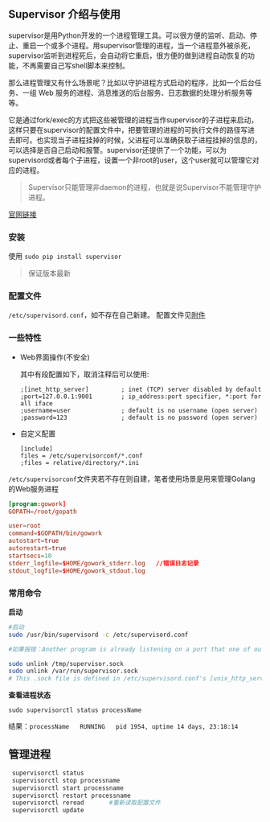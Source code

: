 ## Supervisor 介绍与使用

supervisor是用Python开发的一个进程管理工具。可以很方便的监听、启动、停止、重启一个或多个进程。用supervisor管理的进程，当一个进程意外被杀死，supervisor监听到进程死后，会自动将它重启，很方便的做到进程自动恢复的功能，不再需要自己写shell脚本来控制。

那么进程管理又有什么场景呢？比如以守护进程方式启动的程序，比如一个后台任务、一组 Web 服务的进程、消息推送的后台服务、日志数据的处理分析服务等等。

它是通过fork/exec的方式把这些被管理的进程当作supervisor的子进程来启动，这样只要在supervisor的配置文件中，把要管理的进程的可执行文件的路径写进去即可。也实现当子进程挂掉的时候，父进程可以准确获取子进程挂掉的信息的，可以选择是否自己启动和报警。supervisor还提供了一个功能，可以为supervisord或者每个子进程，设置一个非root的user，这个user就可以管理它对应的进程。

> Supervisor只能管理非daemon的进程，也就是说Supervisor不能管理守护进程。



[官网链接](http://www.supervisord.org/introduction.html)

### 安装
使用 `sudo pip install supervisor`
> 保证版本最新

### 配置文件
`/etc/supervisord.conf`，如不存在自己新建。
配置文件见[附件](supervisord.conf)

### 一些特性
- Web界面操作(不安全)
  
    其中有段配置如下，取消注释后可以使用:
    ```
    ;[inet_http_server]         ; inet (TCP) server disabled by default
    ;port=127.0.0.1:9001        ; ip_address:port specifier, *:port for all iface
    ;username=user              ; default is no username (open server)
    ;password=123               ; default is no password (open server)
    ```

- 自定义配置
    ```
    [include]
    files = /etc/supervisorconf/*.conf
    ;files = relative/directory/*.ini
    ```

`/etc/supervisorconf`文件夹若不存在则自建，笔者使用场景是用来管理Golang的Web服务进程
```conf
[program:gowork]
GOPATH=/root/gopath

user=root
command=$GOPATH/bin/gowork
autostart=true
autorestart=true
startsecs=10
stderr_logfile=$HOME/gowork_stderr.log   //错误日志记录
stdout_logfile=$HOME/gowork_stdout.log
```
### 常用命令

**启动**
```bash
#启动
sudo /usr/bin/supervisord -c /etc/supervisord.conf

#如果报错：Another program is already listening on a port that one of our HTTP servers is configured to use.  Shut this program down first before starting supervisord.

sudo unlink /tmp/supervisor.sock
sudo unlink /var/run/supervisor.sock
# This .sock file is defined in /etc/supervisord.conf's [unix_http_server]'s file config value (default is /tmp/supervisor.sock or /var/run/supervisor.sock).

```

**查看进程状态**

`sudo supervisorctl status processName`

结果：`processName   RUNNING   pid 1954, uptime 14 days, 23:18:14`

## 管理进程
```bash
 supervisorctl status
 supervisorctl stop processname
 supervisorctl start processname
 supervisorctl restart processname
 supervisorctl reread       #重新读取配置文件
 supervisorctl update
 ```

